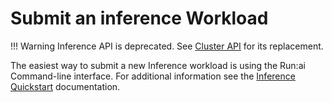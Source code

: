 # Submit an inference Workload 

!!! Warning
    Inference API is deprecated. See [Cluster API](../../cluster-api/workload-overview-dev.md) for its replacement.

The easiest way to submit a new Inference workload is using the Run:ai Command-line interface. For additional information see the [Inference Quickstart](../../../Researcher/walkthroughs/quickstart-inference.md) documentation.